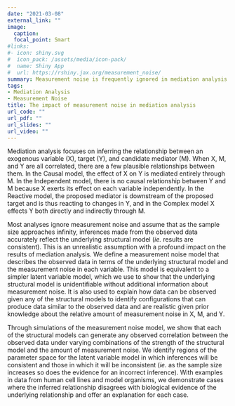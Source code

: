 ```yaml
---
date: "2021-03-08"
external_link: ""
image:
  caption: 
  focal_point: Smart
#links:
#- icon: shiny.svg
#  icon_pack: /assets/media/icon-pack/
#  name: Shiny App
#  url: https://rshiny.jax.org/measurement_noise/
summary: Measurement noise is frequently ignored in mediation analysis. Inferences are made under the assumption that the data represents the underlying causal relationship when in reality the observed data is just a shadow of the true causal variables. In this analysis, we address the impact of applying a standard mediation analysis to data as if it is measured without error and identify ways to diagnose inconsistent results.
tags:
- Mediation Analysis
- Measurement Noise
title: The impact of measurement noise in mediation analysis
url_code: ""
url_pdf: ""
url_slides: ""
url_video: ""
---
```


Mediation analysis focuses on inferring the relationship between an exogenous variable (X), target (Y), and candidate mediator (M). When X, M, and Y are all correlated, there are a few plausible relationships between them. In the Causal model, the effect of X on Y is mediated entirely through M. In the Independent model, there is no causal relationship between Y and M because X exerts its effect on each variable independently. In the Reactive model, the proposed mediator is downstream of the proposed target and is thus reacting to changes in Y, and in the Complex model X effects Y both directly and indirectly through M. 

Most analyses ignore measurement noise and assume that as the sample size approaches infinity, inferences made from the observed data accurately reflect the underlying structural model (*ie.* results are consistent). This is an unrealistic assumption with a profound impact on the results of mediation analysis. We define a measurement noise model that describes the observed data in terms of the underlying structural model and the measurement noise in each variable. This model is equivalent to a simpler latent variable model, which we use to show that the underlying structural model is unidentifiable without additional information about measurement noise. It is also used to explain how data can be observed given any of the structural models to identify configurations that can produce data similar to the observed data and are realistic given prior knowledge about the relative amount of measurement noise in X, M, and Y. 

Through simulations of the measurement noise model, we show that each of the structural models can generate any observed correlation between the observed data under varying combinations of the strength of the structural model and the amount of measurement noise. We identify regions of the parameter space for the latent variable model in which inferences will be consistent and those in which it will be inconsistent (*ie.* as the sample size increases so does the evidence for an incorrect inference). With examples in data from human cell lines and model organisms, we demonstrate cases where the inferred relationship disagrees with biological evidence of the underlying relationship and offer an explanation for each case. 
